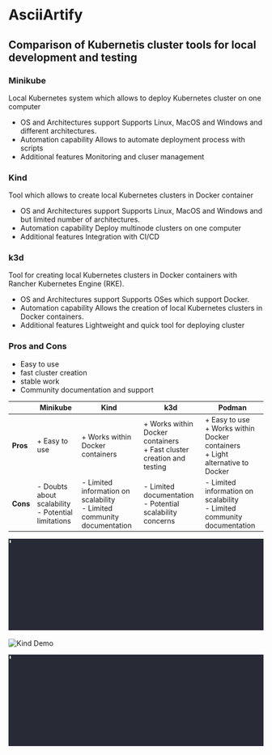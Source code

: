 ﻿# AsciiArtify
## Comparison of Kubernetis cluster tools for local development and testing

### Minikube
Local Kubernetes system which allows to deploy Kubernetes cluster on one computer

- OS and Architectures support
Supports Linux, MacOS and Windows and different architectures.
- Automation capability
Allows to automate deployment process with scripts
- Additional features
Monitoring and cluser management

### Kind
Tool which allows to create local Kubernetes clusters in Docker container

- OS and Architectures support
Supports Linux, MacOS and Windows and but limited number of architectures.
- Automation capability
Deploy multinode clusters on one computer
- Additional features
Integration with CI/CD

### k3d
Tool for creating local Kubernetes clusters in Docker containers with Rancher Kubernetes Engine (RKE). 

- OS and Architectures support
Supports OSes which support Docker.
- Automation capability
Allows the creation of local Kubernetes clusters in Docker containers.
- Additional features
Lightweight and quick tool for deploying cluster

### Pros and Cons

- Easy to use
- fast cluster creation
- stable work
- Community documentation and support

|                                | **Minikube**                                     | **Kind**                                         | **k3d**                                          | **Podman**                                       |
|--------------------------------------------------|--------------------------------------------------|--------------------------------------------------|--------------------------------------------------|--------------------------------------------------|
| **Pros**                                      | + Easy to use | + Works within Docker containers |  + Works within Docker containers<br>+ Fast cluster creation and testing | + Easy to use<br>+ Works within Docker containers<br>+ Light alternative to Docker 
| **Cons**                                      | - Doubts about scalability<br>- Potential limitations | - Limited information on scalability<br>- Limited community documentation | - Limited documentation<br>- Potential scalability concerns | - Limited information on scalability<br>- Limited community documentation |


![K3D Demo](k3d.gif)

![Kind Demo](kind.gif)

![Minikube Demo](minikube.gif)

